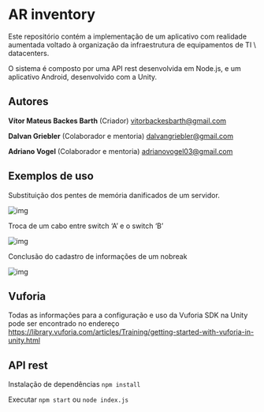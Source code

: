 # AR inventory
Este repositório contém a implementação de um aplicativo com realidade aumentada voltado à organização da infraestrutura de equipamentos de TI \ datacenters.

O sistema é composto por uma API rest desenvolvida em Node.js, e um aplicativo Android, desenvolvido com a Unity. 

## Autores
**Vítor Mateus Backes Barth** (Criador) <vitorbackesbarth@gmail.com>

**Dalvan Griebler** (Colaborador e mentoria) <dalvangriebler@gmail.com>

**Adriano Vogel** (Colaborador e mentoria) <adrianovogel03@gmail.com>

## Exemplos de uso

Substituição dos pentes de memória danificados de um servidor.

![img](https://github.com/larcc-group/ar-invetory/blob/master/videos/tarefa1.gif)


Troca de um cabo entre switch ‘A’ e o switch ‘B’

![img](https://github.com/larcc-group/ar-invetory/blob/master/videos/tarefa2.gif)


Conclusão do cadastro de informações de um nobreak

![img](https://github.com/larcc-group/ar-invetory/blob/master/videos/tarefa3.gif)


## Vuforia 
Todas as informações para a configuração e uso da Vuforia SDK na Unity pode ser encontrado no endereço <https://library.vuforia.com/articles/Training/getting-started-with-vuforia-in-unity.html>


## API rest
Instalação de dependências
``npm install``

Executar
``npm start`` ou ``node index.js``
